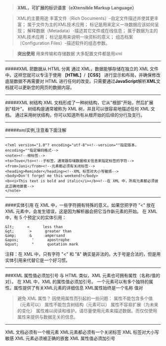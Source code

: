 >**XML，可扩展的标识语言（eXtensible Markup Language）**

>XML的主要用途
丰富文件（Rich Documents）-自定文件描述并使其更丰富；
属于文件为主的XML技术应用；
标记是用来定义一块数据应该如何呈现；
解释数据（Metadata）-描述其它文件或在线信息；
属于数据为主的XML技术应用；
标记是用来说明一块资料的意义；
组态档案（Configuration Files）-描述软件的组态参数。


>**突出使用**
用来传输和存储数据
大多配置文件都是用xml
***
#####XML 把数据从 HTML 分离
通过 XML，数据能够存储在独立的 XML 文件中。这样您就可以专注于使用 【**HTML**】/【**CSS**】 进行显示和布局，并确保修改底层数据不再需要对 HTML 进行任何的改变。只需要通过**JavaScript**解析**XML**文档就可以更新您的网页的数据内容。
***
#####XML 树结构
XML 文档形成了一种树结构，它从"根部"开始，然后扩展到"枝叶"。
树结构是通常被称为 XML 树，并且可以很容易地描述任何 XML 文档。
通过采用树状结构，你可以知道所有从根开始的后续的分行及支行。
***
#####xml实例,注意看下面注解
***
```
<?xml version="1.0"? encoding="utf-8"><!--version=""指定版本，encoding=""指定编码格式-->
<note><!--根标签-->
<to>Tove</to><!--子标签，通常跟存储数据相关信息来指定标签的字符-->
<from>Jani</from><!--元素都必须有关闭标签-->
<heading>Reminder</heading><!--XML 标签对大小写敏感-->
<body>Don't forget me this weekend!</body>
<b><i>This text is bold and italic</i></b><!--在 XML 中，所有元素都必须彼此正确地嵌套-->
</note>
```
****
####实体引用
在 XML 中，一些字符拥有特殊的意义。如果您把字符 "<" 放在 XML 元素中，会发生错误，这是因为解析器会把它当作新元素的开始。
在 XML 中，有 5 个预定义的实体引用：
```
&lt;      <      less than
&gt;       >      greater than
&amp;      &      ampersand
&apos;      '      apostrophe
&quot;      "      quotation mark
```
注释：在 XML 中，只有字符 "<" 和 "&" 确实是非法的。大于号是合法的，但是用实体引用来代替它是一个好习惯。
***
###XML 属性值必须加引号
与 HTML 类似，XML 元素也可拥有属性（名称/值的对）。
在 XML 中，XML 的属性值必须加引号。
一个元素可以有多个独特的属性。属性提供了有关XML元素的详细信息 XML属性始终是一个名称 值对

>避免 XML 属性？
因使用属性而引起的一些问题：
属性不能包含多个值（元素可以）
属性不能包含树结构（元素可以）
属性不容易扩展（为未来的变化）
属性难以阅读和维护。请尽量使用元素来描述数据。而仅仅使用属性来提供与数据无关的信息。
***

XML 文档必须有一个根元素
XML元素都必须有一个关闭标签
XML 标签对大小写敏感
XML 元素必须被正确的嵌套
XML 属性值必须加引号
